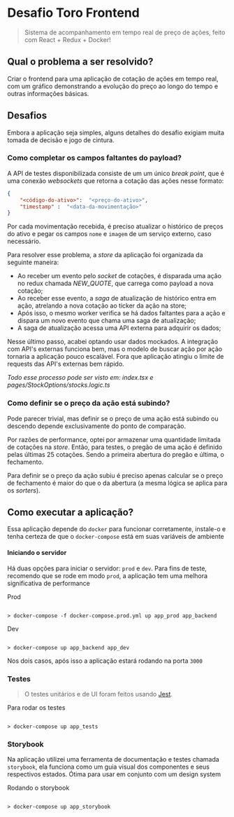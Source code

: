 
# Desafio Toro Frontend

  

> Sistema de acompanhamento em tempo real de preço de ações, feito com React + Redux + Docker!

  

## Qual o problema a ser resolvido?

  
Criar o frontend para uma aplicação de cotação de ações em tempo real, com um gráfico demonstrando a evolução do preço ao longo do tempo e outras informações básicas.

## Desafios

  

Embora a aplicação seja simples, alguns detalhes do desafio exigiam
muita tomada de decisão e jogo de cintura.

  

### Como completar os campos faltantes do payload?

  
  A API de testes disponibilizada consiste de um um único *break point*, 
  que é uma conexão *websockets* que retorna a cotação das ações nesse formato:

```json
{
	"<código-do-ativo>":  "<preço-do-ativo>",
	"timestamp" :  "<data-da-movimentação>"
}
```

Por cada movimentação recebida, é preciso atualizar o histórico de preços do ativo e pegar os campos `nome` e `imagem` de um serviço externo, caso necessário.

Para resolver esse problema, a *store* da aplicação foi organizada da seguinte maneira:

- Ao receber um evento pelo *socket* de cotações, é disparada uma ação no redux chamada *NEW_QUOTE*, que carrega como payload a nova cotação;
- Ao receber esse evento, a *saga* de atualização de histórico entra em ação, atrelando a nova cotação ao ticker da ação na store;
- Após isso, o mesmo worker verifica se há dados faltantes para a ação e dispara um novo evento que chama uma saga de atualização;
- A saga de atualização acessa uma API externa para adquirir os dados;

Nesse último passo, acabei optando usar dados mockados. A integração com API's externas funciona bem, mas o modelo de buscar ação por ação tornaria a aplicação pouco escalável. Fora que aplicação atingiu o limite de requests das API's externas bem rápido.

*Todo esse processo pode ser visto em: index.tsx e pages/StockOptions/stocks.logic.ts*

### Como definir se o preço da ação está subindo?

Pode parecer trivial, mas definir se o preço de uma ação está subindo ou descendo depende exclusivamente do ponto de comparação.

Por razões de performance, optei por armazenar uma quantidade limitada de cotações na *store*. Então, para testes, o pregão de uma ação é definido pelas últimas 25 cotações. Sendo a primeira abertura do pregão e última, o fechamento.

Para definir se o preço da ação subiu é preciso apenas calcular se o preço de fechamento é maior do que o da abertura (a mesma lógica se aplica para os *sorters*).


## Como executar a aplicação?

 
 Essa aplicação depende do `docker` para funcionar corretamente, instale-o e tenha certeza de que o `docker-compose` está em suas variáveis de ambiente

#### Iniciando o servidor

Há duas opções para iniciar o servidor: `prod` e `dev`.
Para fins de teste, recomendo que se rode em modo `prod`, a aplicação tem uma melhora significativa de performance

Prod

```

> docker-compose -f docker-compose.prod.yml up app_prod app_backend

```

Dev

```

> docker-compose up app_backend app_dev

```

Nos dois casos, após isso a aplicação estará rodando na porta `3000`

### Testes

  

> O testes unitários e de UI foram feitos usando [Jest](https://jestjs.io/).

  

Para rodar os testes

```

> docker-compose up app_tests

```

### Storybook

Na aplicação utilizei uma ferramenta de documentação e testes chamada `storybook`, ela funciona como um guia visual dos componentes e seus respectivos estados. Ótima para usar em conjunto com um design system

Rodando o storybook

```

> docker-compose up app_storybook

```

